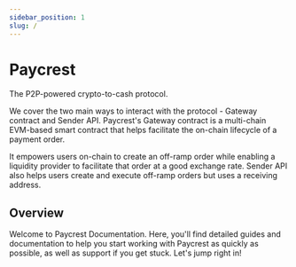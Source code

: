 ```yaml
---
sidebar_position: 1
slug: /
---
```


# Paycrest

The P2P-powered crypto-to-cash protocol. 

We cover the two main ways to interact with the protocol - Gateway contract and Sender API. Paycrest's Gateway contract is a multi-chain EVM-based smart contract that helps facilitate the on-chain lifecycle of a payment order. 

It empowers users on-chain to create an off-ramp order while enabling a liquidity provider to facilitate that order at a good exchange rate. Sender API also helps users create and execute off-ramp orders but uses a receiving address.

## Overview

Welcome to Paycrest Documentation. Here, you'll find detailed guides and documentation to help you start working with Paycrest as quickly as possible, as well as support if you get stuck. Let's jump right in!

